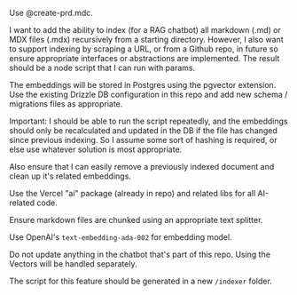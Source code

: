 Use @create-prd.mdc.

I want to add the ability to index (for a RAG chatbot) all markdown (.md) or MDX files (.mdx) recursively from a starting directory. However, I also want to support indexing by scraping a URL, or from a Github repo, in future so ensure appropriate interfaces or abstractions are implemented. The result should be a node script that I can run with params.

The embeddings will be stored in Postgres using the pgvector extension. Use the existing Drizzle DB configuration in this repo and add new schema / migrations files as appropriate.

Important: I should be able to run the script repeatedly, and the embeddings should only be recalculated and updated in the DB if the file has changed since previous indexing. So I assume some sort of hashing is required, or else use whatever solution is most appropriate.

Also ensure that I can easily remove a previously indexed document and clean up it's related embeddings.

Use the Vercel "ai" package (already in repo) and related libs for all AI-related code.

Ensure markdown files are chunked using an appropriate text splitter.

Use OpenAI's `text-embedding-ada-002` for embedding model.

Do not update anything in the chatbot that's part of this repo. Using the Vectors will be handled separately.

The script for this feature should be generated in a new `/indexer` folder.
